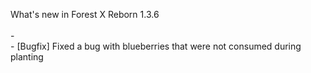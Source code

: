 What's new in Forest X Reborn 1.3.6<br />
<br /> - 
<br /> - [Bugfix] Fixed a bug with blueberries that were not consumed during planting
